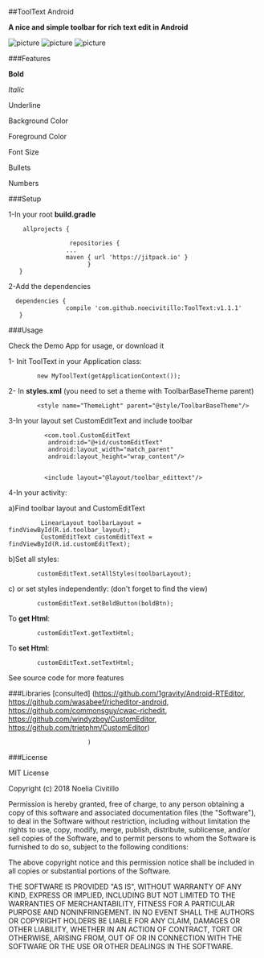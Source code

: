 ##ToolText Android


__**A nice and simple toolbar for rich text edit in Android**__


![picture](\.toolbar\src\main\res\drawable\device20180209200500.png)
![picture](\.toolbar\src\main\res\drawable\device20180209200825.png)
![picture](\.toolbar\src\main\res\drawable\device20180209201154.png)


###Features

**Bold**

_Italic_

Underline

Background Color

Foreground Color

Font Size

Bullets

Numbers

###Setup

1-In your root **build.gradle**

        allprojects {

        	         repositories {
        			...
        			maven { url 'https://jitpack.io' }
        		          }
       }
        	 
2-Add the dependencies
             
      dependencies {
         	        compile 'com.github.noecivitillo:ToolText:v1.1.1'
       }

###Usage

Check the Demo App for usage, or download it

1- Init ToolText in your Application class:


            new MyToolText(getApplicationContext());


2- In **styles.xml** (you need to set a theme with ToolbarBaseTheme parent)

            <style name="ThemeLight" parent="@style/ToolbarBaseTheme"/>

3-In your layout set CustomEditText and include toolbar

              <com.tool.CustomEditText
               android:id="@+id/customEditText"
               android:layout_width="match_parent"
               android:layout_height="wrap_content"/>
               

              <include layout="@layout/toolbar_edittext"/>

4-In your activity:

a)Find toolbar layout and CustomEditText

             LinearLayout toolbarLayout = findViewById(R.id.toolbar_layout);
             CustomEditText customEditText = findViewById(R.id.customEditText);

b)Set all styles:

            customEditText.setAllStyles(toolbarLayout);

c) or set styles independently:
(don't forget to find the view)

            customEditText.setBoldButton(boldBtn);

To **get Html**: 
                
            customEditText.getTextHtml;
To **set Html**: 
   
            customEditText.setTextHtml;


See source code for more features


###Libraries [consulted] 
(https://github.com/1gravity/Android-RTEditor, 
https://github.com/wasabeef/richeditor-android, 
https://github.com/commonsguy/cwac-richedit, 
https://github.com/windyzboy/CustomEditor,
https://github.com/trietphm/CustomEditor)
                          
                          )




###License

MIT License

Copyright (c) 2018 Noelia Civitillo

Permission is hereby granted, free of charge, to any person obtaining a copy
of this software and associated documentation files (the "Software"), to deal
in the Software without restriction, including without limitation the rights
to use, copy, modify, merge, publish, distribute, sublicense, and/or sell
copies of the Software, and to permit persons to whom the Software is
furnished to do so, subject to the following conditions:

The above copyright notice and this permission notice shall be included in all
copies or substantial portions of the Software.

THE SOFTWARE IS PROVIDED "AS IS", WITHOUT WARRANTY OF ANY KIND, EXPRESS OR
IMPLIED, INCLUDING BUT NOT LIMITED TO THE WARRANTIES OF MERCHANTABILITY,
FITNESS FOR A PARTICULAR PURPOSE AND NONINFRINGEMENT. IN NO EVENT SHALL THE
AUTHORS OR COPYRIGHT HOLDERS BE LIABLE FOR ANY CLAIM, DAMAGES OR OTHER
LIABILITY, WHETHER IN AN ACTION OF CONTRACT, TORT OR OTHERWISE, ARISING FROM,
OUT OF OR IN CONNECTION WITH THE SOFTWARE OR THE USE OR OTHER DEALINGS IN THE
SOFTWARE.

